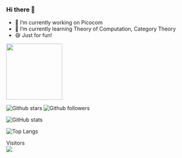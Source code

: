 ### Hi there 👋

- 🔭 I’m currently working on Picocom
- 🌱 I’m currently learning Theory of Computation, Category Theory
- 😄 Just for fun!

<a href="https://www.linkedin.com/in/旸-李-727095120">
 <img src="https://raw.githubusercontent.com/soroushchehresa/github-readme-linkedin/master/linkedin-github.png" width="150" />
</a>


![Github stars](https://img.shields.io/github/stars/shady831213?style=plastic&logo=github)
![Github followers](https://img.shields.io/github/followers/shady831213?style=plastic&logo=github)

![GitHub stats](https://github-readme-stats.vercel.app/api?username=shady831213&show_icons=true&theme=dark&include_all_commits=true)

![Top Langs](https://github-readme-stats.vercel.app/api/top-langs?username=shady831213&show_icons=true&theme=dark&layout=compact&&exclude_repo=shady831213,mynachos&langs_count=10)


<p align="left">
 Visitors<br>
 <img src="https://profile-counter.glitch.me/shady831213/count.svg" />
</p>
